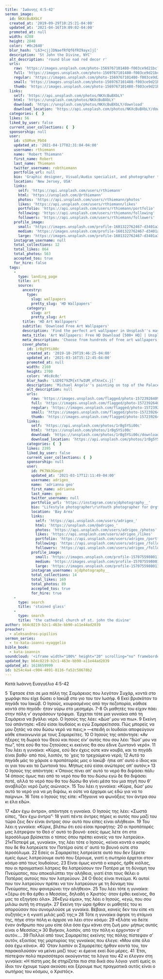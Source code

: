 ```yaml
---
title: 'Ιωάννης 4:5-42'
sermon_image:
  id: NKXcBuBXbLY
  created_at: '2019-09-29T10:25:21-04:00'
  updated_at: '2021-04-16T19:09:02-04:00'
  promoted_at: null
  width: 4288
  height: 2848
  color: '#0c2640'
  blur_hash: 'L63+cjj]DNaefRfQf6fRI9ayx]j['
  description: 'St John the Divine, NYC'
  alt_description: 'round blue nad red decor r'
  urls:
    raw: 'https://images.unsplash.com/photo-1569767101480-f003ce9d21bc?ixid=MnwxNjM3NDl8MHwxfHNlYXJjaHwxfHxTdCUyMEpvaG4lMjB0aGUlMjBEaXZpbmUlMkMlMjBOWXxlbnwwfHx8fDE2MTg2NTk5NDg&ixlib=rb-1.2.1'
    full: 'https://images.unsplash.com/photo-1569767101480-f003ce9d21bc?crop=entropy&cs=srgb&fm=jpg&ixid=MnwxNjM3NDl8MHwxfHNlYXJjaHwxfHxTdCUyMEpvaG4lMjB0aGUlMjBEaXZpbmUlMkMlMjBOWXxlbnwwfHx8fDE2MTg2NTk5NDg&ixlib=rb-1.2.1&q=85'
    regular: 'https://images.unsplash.com/photo-1569767101480-f003ce9d21bc?crop=entropy&cs=tinysrgb&fit=max&fm=jpg&ixid=MnwxNjM3NDl8MHwxfHNlYXJjaHwxfHxTdCUyMEpvaG4lMjB0aGUlMjBEaXZpbmUlMkMlMjBOWXxlbnwwfHx8fDE2MTg2NTk5NDg&ixlib=rb-1.2.1&q=80&w=1080'
    small: 'https://images.unsplash.com/photo-1569767101480-f003ce9d21bc?crop=entropy&cs=tinysrgb&fit=max&fm=jpg&ixid=MnwxNjM3NDl8MHwxfHNlYXJjaHwxfHxTdCUyMEpvaG4lMjB0aGUlMjBEaXZpbmUlMkMlMjBOWXxlbnwwfHx8fDE2MTg2NTk5NDg&ixlib=rb-1.2.1&q=80&w=400'
    thumb: 'https://images.unsplash.com/photo-1569767101480-f003ce9d21bc?crop=entropy&cs=tinysrgb&fit=max&fm=jpg&ixid=MnwxNjM3NDl8MHwxfHNlYXJjaHwxfHxTdCUyMEpvaG4lMjB0aGUlMjBEaXZpbmUlMkMlMjBOWXxlbnwwfHx8fDE2MTg2NTk5NDg&ixlib=rb-1.2.1&q=80&w=200'
  links:
    self: 'https://api.unsplash.com/photos/NKXcBuBXbLY'
    html: 'https://unsplash.com/photos/NKXcBuBXbLY'
    download: 'https://unsplash.com/photos/NKXcBuBXbLY/download'
    download_location: 'https://api.unsplash.com/photos/NKXcBuBXbLY/download?ixid=MnwxNjM3NDl8MHwxfHNlYXJjaHwxfHxTdCUyMEpvaG4lMjB0aGUlMjBEaXZpbmUlMkMlMjBOWXxlbnwwfHx8fDE2MTg2NTk5NDg'
  categories: {  }
  likes: 56
  liked_by_user: false
  current_user_collections: {  }
  sponsorship: null
  user:
    id: sSURvm_PbO4
    updated_at: '2021-04-17T02:31:04-04:00'
    username: rthiemann
    name: 'Robert Thiemann'
    first_name: Robert
    last_name: Thiemann
    twitter_username: robthiemann
    portfolio_url: null
    bio: 'Graphic designer, Visual/Audio specialist, and photographer the last 20 years for a major auto manufacturer expanding my artistry, capturing that single moment in a lifetime, seeing with a unique eye and view, to recreate what I see or can imagine!'
    location: 'New Jersey, USA'
    links:
      self: 'https://api.unsplash.com/users/rthiemann'
      html: 'https://unsplash.com/@rthiemann'
      photos: 'https://api.unsplash.com/users/rthiemann/photos'
      likes: 'https://api.unsplash.com/users/rthiemann/likes'
      portfolio: 'https://api.unsplash.com/users/rthiemann/portfolio'
      following: 'https://api.unsplash.com/users/rthiemann/following'
      followers: 'https://api.unsplash.com/users/rthiemann/followers'
    profile_image:
      small: 'https://images.unsplash.com/profile-1601322762467-d3401a396137image?ixlib=rb-1.2.1&q=80&fm=jpg&crop=faces&cs=tinysrgb&fit=crop&h=32&w=32'
      medium: 'https://images.unsplash.com/profile-1601322762467-d3401a396137image?ixlib=rb-1.2.1&q=80&fm=jpg&crop=faces&cs=tinysrgb&fit=crop&h=64&w=64'
      large: 'https://images.unsplash.com/profile-1601322762467-d3401a396137image?ixlib=rb-1.2.1&q=80&fm=jpg&crop=faces&cs=tinysrgb&fit=crop&h=128&w=128'
    instagram_username: null
    total_collections: 12
    total_likes: 864
    total_photos: 563
    accepted_tos: true
    for_hire: false
  tags:
    -
      type: landing_page
      title: art
      source:
        ancestry:
          type:
            slug: wallpapers
            pretty_slug: 'HD Wallpapers'
          category:
            slug: art
            pretty_slug: Art
        title: 'HD Art Wallpapers'
        subtitle: 'Download Free Art Wallpapers'
        description: 'Find the perfect art wallpaper in Unsplash''s massive, curated collection of HD photos. Each photo is optimized for your screen and free to use for all.'
        meta_title: 'Art Wallpapers: Free HD Download [500+ HQ] | Unsplash'
        meta_description: 'Choose from hundreds of free art wallpapers. Download HD wallpapers for free on Unsplash.'
        cover_photo:
          id: 1rBg5YSi00c
          created_at: '2019-10-29T19:46:25-04:00'
          updated_at: '2021-03-16T15:12:45-04:00'
          promoted_at: null
          width: 2160
          height: 2700
          color: '#8c8c8c'
          blur_hash: 'LGD9I?9ZM{xt?wIUM_ofXnxCs.j['
          description: 'Michael Angelo''s painting on top of the Palace of Versailles'
          alt_description: null
          urls:
            raw: 'https://images.unsplash.com/flagged/photo-1572392640988-ba48d1a74457?ixlib=rb-1.2.1'
            full: 'https://images.unsplash.com/flagged/photo-1572392640988-ba48d1a74457?ixlib=rb-1.2.1&q=85&fm=jpg&crop=entropy&cs=srgb'
            regular: 'https://images.unsplash.com/flagged/photo-1572392640988-ba48d1a74457?ixlib=rb-1.2.1&q=80&fm=jpg&crop=entropy&cs=tinysrgb&w=1080&fit=max'
            small: 'https://images.unsplash.com/flagged/photo-1572392640988-ba48d1a74457?ixlib=rb-1.2.1&q=80&fm=jpg&crop=entropy&cs=tinysrgb&w=400&fit=max'
            thumb: 'https://images.unsplash.com/flagged/photo-1572392640988-ba48d1a74457?ixlib=rb-1.2.1&q=80&fm=jpg&crop=entropy&cs=tinysrgb&w=200&fit=max'
          links:
            self: 'https://api.unsplash.com/photos/1rBg5YSi00c'
            html: 'https://unsplash.com/photos/1rBg5YSi00c'
            download: 'https://unsplash.com/photos/1rBg5YSi00c/download'
            download_location: 'https://api.unsplash.com/photos/1rBg5YSi00c/download'
          categories: {  }
          likes: 2395
          liked_by_user: false
          current_user_collections: {  }
          sponsorship: null
          user:
            id: PK7Nk3GeupY
            updated_at: '2021-03-17T12:11:49-04:00'
            username: adrigeo_
            name: 'adrianna geo'
            first_name: adrianna
            last_name: geo
            twitter_username: null
            portfolio_url: 'https://instagram.com/ajdphotography__'
            bio: "Lifestyle photographer\r\nYouth photographer for @rgtyouth on instagram"
            location: 'Bay Area'
            links:
              self: 'https://api.unsplash.com/users/adrigeo_'
              html: 'https://unsplash.com/@adrigeo_'
              photos: 'https://api.unsplash.com/users/adrigeo_/photos'
              likes: 'https://api.unsplash.com/users/adrigeo_/likes'
              portfolio: 'https://api.unsplash.com/users/adrigeo_/portfolio'
              following: 'https://api.unsplash.com/users/adrigeo_/following'
              followers: 'https://api.unsplash.com/users/adrigeo_/followers'
            profile_image:
              small: 'https://images.unsplash.com/profile-1570755980011-96ec14c10fffimage?ixlib=rb-1.2.1&q=80&fm=jpg&crop=faces&cs=tinysrgb&fit=crop&h=32&w=32'
              medium: 'https://images.unsplash.com/profile-1570755980011-96ec14c10fffimage?ixlib=rb-1.2.1&q=80&fm=jpg&crop=faces&cs=tinysrgb&fit=crop&h=64&w=64'
              large: 'https://images.unsplash.com/profile-1570755980011-96ec14c10fffimage?ixlib=rb-1.2.1&q=80&fm=jpg&crop=faces&cs=tinysrgb&fit=crop&h=128&w=128'
            instagram_username: ajdphotography__
            total_collections: 14
            total_likes: 169
            total_photos: 89
            accepted_tos: true
            for_hire: true
    -
      type: search
      title: 'stained glass'
    -
      type: search
      title: 'the cathedral church of st. john the divine'
author: b64c0219-b2c1-463e-bb90-a11e44ad2039
preacher:
  - aleksandros-pipilios
sermon_series:
  - to-kata-ioanni-eyaggelio
bible_book:
  - kata-ioannin
soundcloud: '<iframe width="100%" height="20" scrolling="no" frameborder="no" allow="autoplay" src="https://w.soundcloud.com/player/?url=https%3A//api.soundcloud.com/tracks/709725562%3Fsecret_token%3Ds-XHHHh&color=%23ff5500&inverse=false&auto_play=false&show_user=true"></iframe>'
updated_by: b64c0219-b2c1-463e-bb90-a11e44ad2039
updated_at: 1618659999
id: b254c4a4-c904-4891-8116-fa52c58678b2
---
```

Κατά Ιωάννη Ευαγγέλιο 4:5-42

5 ΄Εφτασε έτσι σε μια πόλη της Σαμάρειας που λεγόταν Συχάρ, κοντά στο χωράφι που είχε δώσει ο Ιακώβ στο γιο του τον Ιωσήφ. 6 Εκεί βρισκόταν το πηγάδι του Ιακώβ. Ο Ιησούς, κουρασμένος από την πεζοπορία, κάθισε κοντά στο πηγάδι· ήταν γύρω στο μεσημέρι. 7-8 Οι μαθητές του είχαν πάει στην πόλη ν’ αγοράσουν τρόφιμα. ΄Ερχεται τότε μια γυναίκα από τη Σαμάρεια να βγάλει νερό. Ο Ιησούς της λέει: «Δώσ’ μου να πιω». 9 Εκείνη τού απάντησε: «Εσύ είσαι Ιουδαίος κι εγώ Σαμαρείτισσα. Πώς μπορείς να μου ζητάς να σου δώσω νερό να πιεις;» —επειδή οι Ιουδαίοι αποφεύγουν κάθε επικοινωνία με τους Σαμαρείτες. 10 Ο Ιησούς της απάντησε: «Αν ήξερες τη δωρεά του Θεού και ποιος είν’ αυτός που σου λέει “δώσ’ μου να πιω”, τότε εσύ θα του ζητούσες κι εκείνος θα σου έδινε ζωντανό νερό». 11 Του λέει η γυναίκα: «Κύριε, εσύ δεν έχεις ούτε καν κουβά, και το πηγάδι είναι βαθύ· από πού, λοιπόν, το ΄χεις το τρεχούμενο νερό; 12 Αυτό το πηγάδι μάς το χάρισε ο προπάτοράς μας ο Ιακώβ· ήπιε απ’ αυτό ο ίδιος και οι γιοι του και τα ζωντανά του. Μήπως εσύ είσαι ανώτερος απ’ αυτόν;» 13 Ο Ιησούς της απάντησε: «΄Οποιος πίνει απ’ αυτό το νερό θα διψάσει πάλι· 14 όποιος όμως πιει από το νερό που θα του δώσω εγώ δε θα διψάσει ποτέ, αλλά το νερό που θα του δώσω θα γίνει μέσα του μια πηγή που θ’ αναβλύζει νερό ζωής αιώνιας». 15 Του λέει η γυναίκα: «Κύριε, δώσ’ μου αυτό το νερό για να μη διψάω, κι ούτε να έρχομαι ως εδώ για να το παίρνω». 16 Τότε ο Ιησούς της είπε: «Πήγαινε να φωνάξεις τον άντρα σου κι έλα εδώ».

17 «Δεν έχω άντρα», απάντησε η γυναίκα. Ο Ιησούς της λέει: «Σωστά είπες, “δεν έχω άντρα”· 18 γιατί πέντε άντρες πήρες κι αυτός που μαζί του τώρα ζεις δεν είναι άντρας σου· αυτό που είπες είναι αλήθεια». 19 Του λέει η γυναίκα: «Κύριε, βλέπω ότι εσύ είσαι προφήτης· 20 οι προπάτορές μας λάτρεψαν το Θεό σ’ αυτό το βουνό· εσείς όμως λέτε ότι στα Ιεροσόλυμα βρίσκεται ο τόπος όπου πρέπει κανείς να τον λατρεύει». 21«Πίστεψέ με, γυναίκα», της λέει τότε ο Ιησούς, «είναι κοντά ο καιρός που δε θα λατρεύετε τον Πατέρα ούτε σ’ αυτό το βουνό ούτε στα Ιεροσόλυμα. 22 Εσείς οι Σαμαρείτες λατρεύετε αυτό που δεν ξέρετε· εμείς όμως λατρεύουμε αυτό που ξέρουμε, γιατί η σωτηρία έρχεται στον κόσμο από τους Ιουδαίους. 23 Είναι όμως κοντά ο καιρός, ήρθε κιόλας, που οι πραγματικοί λάτρεις θα λατρεύσουν τον Πατέρα με τη δύναμη του Πνεύματος, που αποκαλύπτει την αλήθεια, γιατί έτσι τους θέλει ο Πατέρας αυτούς που τον λατρεύουν. 24 Ο Θεός είναι πνεύμα. Κι αυτοί που τον λατρεύουν πρέπει να τον λατρεύουν με τη δύναμη του Πνεύματος, που φανερώνει την αλήθεια». 25 Του λέει τότε η γυναίκα: «Ξέρω ότι θα έρθει ο Μεσσίας, δηλαδή ο Χριστός· όταν έρθει εκείνος, θα μας τα εξηγήσει όλα». 26«Εγώ είμαι», της λέει ο Ιησούς, «εγώ, που σου μιλάω αυτή τη στιγμή». 27 Εκείνη την ώρα ήρθαν οι μαθητές του κι απορούσαν που συνομιλούσε με γυναίκα. Βέβαια, κανείς δεν του είπε «τι συζητάς;» ή «γιατί μιλάς μαζί της;» 28 Τότε η γυναίκα άφησε τη στάμνα της, πήγε στην πόλη κι άρχισε να λέει στον κόσμο: 29 «Ελάτε να δείτε έναν άνθρωπο που μου είπε όλα όσα έχω κάνει στη ζωή μου· μήπως αυτός είναι ο Μεσσίας;» 30 Βγήκαν, λοιπόν, από την πόλη κι έρχονταν σ’ αυτόν…. 39 Πολλοί από τους Σαμαρείτες εκείνης της πόλης πίστεψαν σ’ αυτόν, εξαιτίας της μαρτυρίας της γυναίκας που έλεγε: «Μου είπε όλα όσα έχω κάνει». 40 ΄Οταν λοιπόν οι Σαμαρείτες ήρθαν κοντά του, τον παρακαλούσαν να μείνει μαζί τους· κι έμεινε εκεί δύο μέρες. 41 ΄Ετσι, πίστεψαν πολύ περισσότεροι ακούγοντας τα λόγια του 42 κι έλεγαν στη γυναίκα: «Η πίστη μας δε στηρίζεται πια στα δικά σου λόγια· γιατί εμείς οι ίδιοι τον έχουμε τώρα ακούσει και ξέρουμε πως πραγματικά αυτός είναι ο σωτήρας του κόσμου, ο Χριστός».